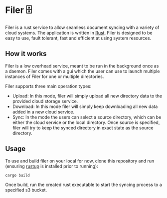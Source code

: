 # Filer 🗄

Filer is a rust service to allow seamless document syncing with a variety of cloud systems. The application is written in [Rust](https://www.rust-lang.org/). Filer is designed to be easy to use, fault tolerant, fast and efficient at using system resources.

## How it works

Filer is a low overhead service, meant to be run in the background once as a daemon. Filer comes with a gui which the user can use to launch multiple instances of Filer for one or multiple directories.

Filer supports three main operation types:

- Upload: In this mode, filer will simply upload all new directory data to the provided cloud storage service.
- Download: In this mode filer will simply keep downloading all new data added in a new cloud service.
- Sync: In the mode the users can select a source directory, which can be either the cloud service or the local directory. Once source is specified, filer will try to keep the synced directory in exact state as the source directory.

## Usage

To use and build filer on your local for now, clone this repository and run (ensuring [rustup](https://rustup.rs/) is installed prior to running):

```shell script
cargo build
```

Once build, run the created rust executable to start the syncing process to a specified s3 bucket.

